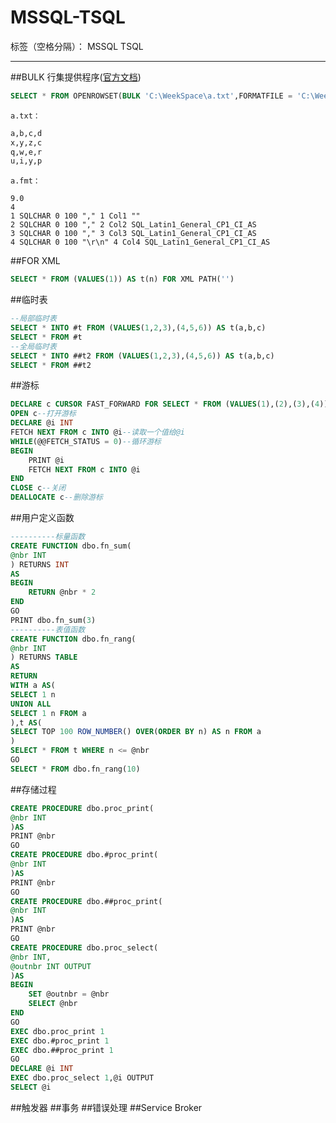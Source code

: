 # MSSQL-TSQL

标签（空格分隔）： MSSQL TSQL

---
##BULK 行集提供程序([官方文档](https://docs.microsoft.com/zh-cn/sql/relational-databases/import-export/use-a-format-file-to-bulk-import-data-sql-server?view=sql-server-2014))
```sql
SELECT * FROM OPENROWSET(BULK 'C:\WeekSpace\a.txt',FORMATFILE = 'C:\WeekSpace\a.fmt') AS x
```
`a.txt：`
```txt
a,b,c,d
x,y,z,c
q,w,e,r
u,i,y,p
```
`a.fmt：`
```fmt
9.0
4
1 SQLCHAR 0 100 "," 1 Col1 ""
2 SQLCHAR 0 100 "," 2 Col2 SQL_Latin1_General_CP1_CI_AS
3 SQLCHAR 0 100 "," 3 Col3 SQL_Latin1_General_CP1_CI_AS
4 SQLCHAR 0 100 "\r\n" 4 Col4 SQL_Latin1_General_CP1_CI_AS
```

##FOR XML
```sql
SELECT * FROM (VALUES(1)) AS t(n) FOR XML PATH('')
```

##临时表
```sql
--局部临时表
SELECT * INTO #t FROM (VALUES(1,2,3),(4,5,6)) AS t(a,b,c)
SELECT * FROM #t
--全局临时表
SELECT * INTO ##t2 FROM (VALUES(1,2,3),(4,5,6)) AS t(a,b,c)
SELECT * FROM ##t2
```

##游标
```sql
DECLARE c CURSOR FAST_FORWARD FOR SELECT * FROM (VALUES(1),(2),(3),(4)) AS t(n)--创建并填充游标
OPEN c--打开游标
DECLARE @i INT
FETCH NEXT FROM c INTO @i--读取一个值给@i
WHILE(@@FETCH_STATUS = 0)--循环游标
BEGIN
	PRINT @i
	FETCH NEXT FROM c INTO @i
END
CLOSE c--关闭
DEALLOCATE c--删除游标
```

##用户定义函数
```sql
----------标量函数
CREATE FUNCTION dbo.fn_sum(
@nbr INT
) RETURNS INT
AS
BEGIN
    RETURN @nbr * 2
END
GO 
PRINT dbo.fn_sum(3)
----------表值函数
CREATE FUNCTION dbo.fn_rang(
@nbr INT
) RETURNS TABLE
AS
RETURN 
WITH a AS(
SELECT 1 n
UNION ALL
SELECT 1 n FROM a
),t AS(
SELECT TOP 100 ROW_NUMBER() OVER(ORDER BY n) AS n FROM a
)
SELECT * FROM t WHERE n <= @nbr
GO
SELECT * FROM dbo.fn_rang(10)
```

##存储过程
```sql
CREATE PROCEDURE dbo.proc_print(
@nbr INT 
)AS
PRINT @nbr
GO
CREATE PROCEDURE dbo.#proc_print(
@nbr INT 
)AS
PRINT @nbr
GO
CREATE PROCEDURE dbo.##proc_print(
@nbr INT 
)AS
PRINT @nbr
GO
CREATE PROCEDURE dbo.proc_select(
@nbr INT,
@outnbr INT OUTPUT 
)AS
BEGIN
    SET @outnbr = @nbr
	SELECT @nbr
END
GO
EXEC dbo.proc_print 1
EXEC dbo.#proc_print 1
EXEC dbo.##proc_print 1
GO
DECLARE @i INT 
EXEC dbo.proc_select 1,@i OUTPUT
SELECT @i
```

##触发器
##事务
##错误处理
##Service Broker